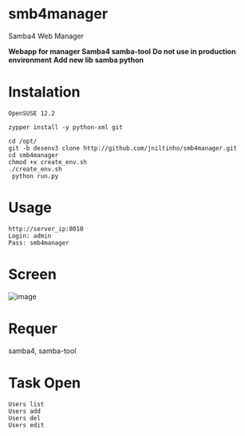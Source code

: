 
smb4manager
===========

Samba4 Web Manager

**Webapp for manager Samba4 samba-tool**
**Do not use in production environment**
**Add new lib samba python**

Instalation
====
    OpenSUSE 12.2

    zypper install -y python-xml git

    cd /opt/
    git -b desenv3 clone http://github.com/jniltinho/smb4manager.git
    cd smb4manager
    chmod +x create_env.sh
    ./create_env.sh
     python run.py


Usage
====
    http://server_ip:8010
    Login: admin
    Pass: smb4manager


Screen
====

![image](https://raw.github.com/jniltinho/smb4manager/master/screens/smb4manager.png)


Requer
====
samba4, samba-tool


Task Open
====
    Users list
    Users add
    Users del
    Users edit

